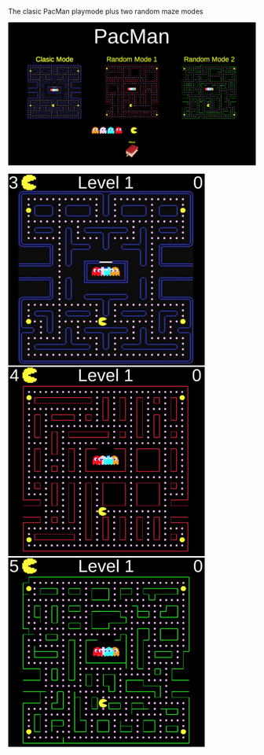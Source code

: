 The clasic PacMan playmode plus two random maze modes

![Menu](images/pacman.png "Menu")

![Clasic Mode](images/Clasic.png?raw=true "Clasic")
![Random 1 Mode](images/Random1.png?raw=true "Random1")
![Random 2 Mode](images/Random2.png?raw=true "Random2")
